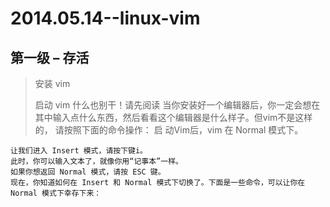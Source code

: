 2014.05.14--linux-vim
=====================

第一级 – 存活
-------------
>
>安装 vim
>   
>启动 vim
>   什么也别干！请先阅读
    当你安装好一个编辑器后，你一定会想在其中输入点什么东西，然后看看这个编辑器是什么样子。但vim不是这样的，
    请按照下面的命令操作：
    启 动Vim后，vim 在 Normal 模式下。
    
    让我们进入 Insert 模式，请按下键i。
    此时，你可以输入文本了，就像你用“记事本”一样。
    如果你想返回 Normal 模式，请按 ESC 键。
    现在，你知道如何在 Insert 和 Normal 模式下切换了。下面是一些命令，可以让你在 Normal 模式下幸存下来：
